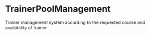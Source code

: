 # TrainerPoolManagement
Trainer management system according to the requested course and availability of trainer

